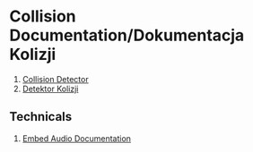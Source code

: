 # Collision Documentation/Dokumentacja Kolizji

1. [Collision Detector](Collision_Detector.md)
1. [Detektor Kolizji](Collision_Detector_pl.md)

## Technicals

1. [Embed Audio Documentation](Embed_Audio_Doc.md)
